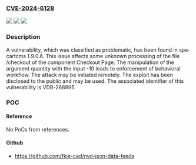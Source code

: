 ### [CVE-2024-6128](https://cve.mitre.org/cgi-bin/cvename.cgi?name=CVE-2024-6128)
![](https://img.shields.io/static/v1?label=Product&message=spa-cartcms&color=blue)
![](https://img.shields.io/static/v1?label=Version&message=%3D%201.9.0.6%20&color=brighgreen)
![](https://img.shields.io/static/v1?label=Vulnerability&message=CWE-841%20Enforcement%20of%20Behavioral%20Workflow&color=brighgreen)

### Description

A vulnerability, which was classified as problematic, has been found in spa-cartcms 1.9.0.6. This issue affects some unknown processing of the file /checkout of the component Checkout Page. The manipulation of the argument quantity with the input -10 leads to enforcement of behavioral workflow. The attack may be initiated remotely. The exploit has been disclosed to the public and may be used. The associated identifier of this vulnerability is VDB-268895.

### POC

#### Reference
No PoCs from references.

#### Github
- https://github.com/fkie-cad/nvd-json-data-feeds

